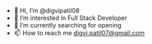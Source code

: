 - 👋 Hi, I’m @digvipatil08
- 👀 I’m interested in Full Stack Developer 
- 🌱 I’m currently searching for opening 
- 📫 How to reach me digvi.patil07@gmail.com 

<!---
digvipatil08/digvipatil08 is a ✨ special ✨ repository because its `README.md` (this file) appears on your GitHub profile.
You can click the Preview link to take a look at your changes.
--->
